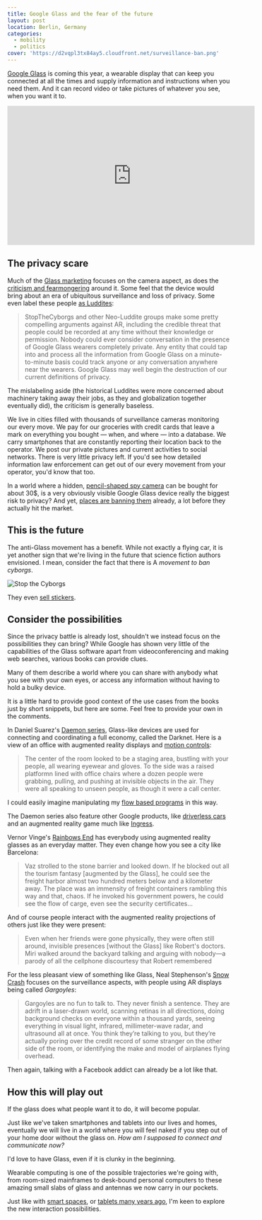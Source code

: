 ```yaml
---
title: Google Glass and the fear of the future
layout: post
location: Berlin, Germany
categories:
  - mobility
  - politics
cover: 'https://d2vqpl3tx84ay5.cloudfront.net/surveillance-ban.png'
---
```

[Google Glass](http://www.google.com/glass/start/) is coming this year, a wearable display that can keep you connected at all the times and supply information and instructions when you need them. And it can record video or take pictures of whatever you see, when you want it to.

<iframe width="560" height="315" src="https://www.youtube.com/embed/v1uyQZNg2vE" frameborder="0" allowfullscreen></iframe>

## The privacy scare

Much of the [Glass marketing](http://www.google.com/glass/start/how-it-feels/) focuses on the camera aspect, as does the [criticism and fearmongering](http://stopthecyborgs.org/about/) around it. Some feel that the device would bring about an era of ubiquitous surveillance and loss of privacy. Some even label these people [as Luddites](http://www.internetevolution.com/author.asp?section_id=2724&doc_id=260938&):

> StopTheCyborgs and other Neo-Luddite groups make some pretty compelling arguments against AR, including the credible threat that people could be recorded at any time without their knowledge or permission. Nobody could ever consider conversation in the presence of Google Glass wearers completely private. Any entity that could tap into and process all the information from Google Glass on a minute-to-minute basis could track anyone or any conversation anywhere near the wearers. Google Glass may well begin the destruction of our current definitions of privacy.

The mislabeling aside (the historical Luddites were more concerned about machinery taking away their jobs, as they and globalization together eventually did), the criticism is generally baseless.

We live in cities filled with thousands of surveillance cameras monitoring our every move. We pay for our groceries with credit cards that leave a mark on everything you bought &mdash; when, and where &mdash; into a database. We carry smartphones that are constantly reporting their location back to the operator. We post our private pictures and current activities to social networks. There is very little privacy left. If you'd see how detailed information law enforcement can get out of our every movement from your operator, you'd know that too.

In a world where a hidden, [pencil-shaped spy camera](http://www.pathgadget.com/spy-pen-page-1.html) can be bought for about 30$, is a very obviously visible Google Glass device really the biggest risk to privacy? And yet, [places are banning them](http://arstechnica.com/gadgets/2013/03/seattle-bar-bans-google-glass-still-loves-beer-goggles/) already, a lot before they actually hit the market.

## This is the future

The anti-Glass movement has a benefit. While not exactly a flying car, it is yet another sign that we're living in the future that science fiction authors envisioned. I mean, consider the fact that there is A *movement to ban cyborgs*.

![Stop the Cyborgs](https://d2vqpl3tx84ay5.cloudfront.net/surveillance-ban.png)

They even [sell stickers](http://www.redbubble.com/people/stopthecyborgs).

## Consider the possibilities

Since the privacy battle is already lost, shouldn't we instead focus on the possibilities they can bring? While Google has shown very little of the capabilities of the Glass software apart from videoconferencing and making web searches, various books can provide clues. 

Many of them describe a world where you can share with anybody what you see with your own eyes, or access any information without having to hold a bulky device.

It is a little hard to provide good context of the use cases from the books just by short snippets, but here are some. Feel free to provide your own in the comments.

In Daniel Suarez's [Daemon series](http://en.wikipedia.org/wiki/Daemon_%28technothriller_series%29), Glass-like devices are used for connecting and coordinating a full economy, called the Darknet. Here is a view of an office with augmented reality displays and [motion controls](https://www.leapmotion.com/):

> The center of the room looked to be a staging area, bustling with your people, all wearing eyewear and gloves. To the side was a raised platformn lined with office chairs where a dozen people were grabbing, pulling, and pushing at invisible objects in the air. They were all speaking to unseen people, as though it were a call center.

I could easily imagine manipulating my [flow based programs](https://noflojs.org) in this way.

The Daemon series also feature other Google products, like [driverless cars](http://en.wikipedia.org/wiki/Google_driverless_car) and an augmented reality game much like [Ingress](http://www.ingress.com/).

Vernor Vinge's [Rainbows End](http://en.wikipedia.org/wiki/Rainbows_End) has everybody using augmented reality glasses as an everyday matter. They even change how you see a city like Barcelona:

> Vaz strolled to the stone barrier and looked down. If he blocked out all the tourism fantasy [augmented by the Glass], he could see the freight harbor almost two hundred meters below and a kilometer away. The place was an immensity of freight containers rambling this way and that, chaos. If he invoked his government powers, he could see the flow of carge, even see the security certificates...

And of course people interact with the augmented reality projections of others just like they were present:

> Even when her friends were gone physically, they were often still around, invisible presences [without the Glass] like Robert's doctors. Miri walked around the backyard talking and arguing with nobody&mdash;a parody of all the cellphone discourtesy that Robert remembered

For the less pleasant view of something like Glass, Neal Stephenson's [Snow Crash](http://en.wikipedia.org/wiki/Snow_Crash) focuses on the surveillance aspects, with people using AR displays being called *Gargoyles*:

> Gargoyles are no fun to talk to. They never finish a sentence. They are adrift in a laser-drawn world, scanning retinas in all directions, doing background checks on everyone within a thousand yards, seeing everything in visual light, infrared, millimeter-wave radar, and ultrasound all at once. You think they’re talking to you, but they’re actually poring over the credit record of some stranger on the other side of the room, or identifying the make and model of airplanes flying overhead.

Then again, talking with a Facebook addict can already be a lot like that.

## How this will play out

If the glass does what people want it to do, it will become popular.

Just like we've taken smartphones and tablets into our lives and homes, eventually we will live in a world where you will feel naked if you step out of your home door without the glass on. *How am I supposed to connect and communicate now?*

I'd love to have Glass, even if it is clunky in the beginning.

Wearable computing is one of the possible trajectories we're going with, from room-sized mainframes to desk-bound personal computers to these amazing small slabs of glass and antennas we now carry in our pockets.

Just like with [smart spaces](http://bergie.iki.fi/blog/smart-collaboration-space/), or [tablets many years ago](http://bergie.iki.fi/blog/the-real-hitchhiker-s-guide-to-the-galaxy/), I'm keen to explore the new interaction possibilities.
